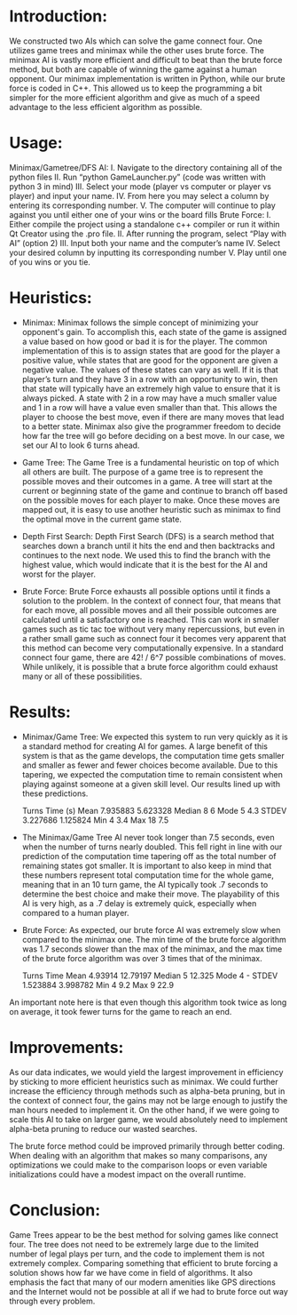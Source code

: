 # Introduction:
We constructed two AIs which can solve the game connect four. One utilizes game trees and minimax while the other uses brute force. The minimax AI is vastly more efficient and difficult to beat than the brute force method, but both are capable of winning the game against a human opponent. Our minimax implementation is written in Python, while our brute force is coded in C++. This allowed us to keep the programming a bit simpler for the more efficient algorithm and give as much of a speed advantage to the less efficient algorithm as possible. 

# Usage:
Minimax/Gametree/DFS AI:
I.	Navigate to the directory containing all of the python files
II.	Run “python GameLauncher.py” (code was written with python 3 in mind)
III.	Select your mode (player vs computer or player vs player) and input your name. 
IV.	From here you may select a column by entering its corresponding number. 
V.	The computer will continue to play against you until either one of your wins or the board fills
Brute Force:
I.	Either compile the project using a standalone c++ compiler or run it within Qt Creator using the .pro file. 
II.	After running the program, select “Play with AI” (option 2)
III.	Input both your name and the computer’s name
IV.	Select your desired column by inputting its corresponding number
V.	Play until one of you wins or you tie.







# Heuristics:
- Minimax:
Minimax follows the simple concept of minimizing your opponent's gain. To accomplish this, each state of the game is assigned a value based on how good or bad it is for the player. The common implementation of this is to assign states that are good for the player a positive value, while states that are good for the opponent are given a negative value. The values of these states can vary as well. If it is that player’s turn and they have 3 in a row with an opportunity to win, then that state will typically have an extremely high value to ensure that it is always picked. A state with 2 in a row may have a much smaller value and 1 in a row will have a value even smaller than that. This allows the player to choose the best move, even if there are many moves that lead to a better state. Minimax also give the programmer freedom to decide how far the tree will go before deciding on a best move. In our case, we set our AI to look 6 turns ahead. 

- Game Tree:
The Game Tree is a fundamental heuristic on top of which all others are built. The purpose of a game tree is to represent the possible moves and their outcomes in a game. A tree will start at the current or beginning state of the game and continue to branch off based on the possible moves for each player to make. Once these moves are mapped out, it is easy to use another heuristic such as minimax to find the optimal move in the current game state.

- Depth First Search:
	Depth First Search (DFS) is a search method that searches down a branch until it hits the end and then backtracks and continues to the next node. We used this to find the branch with the highest value, which would indicate that it is the best for the AI and worst for the player. 

- Brute Force:
Brute Force exhausts all possible options until it finds a solution to the problem. In the context of connect four, that means that for each move, all possible moves and all their possible outcomes are calculated until a satisfactory one is reached. This can work in smaller games such as tic tac toe without very many repercussions, but even in a rather small game such as connect four it becomes very apparent that this method can become very computationally expensive. In a standard connect four game, there are 42! / 6^7 possible combinations of moves. While unlikely, it is possible that a brute force algorithm could exhaust many or all of these possibilities. 


# Results:
- Minimax/Game Tree:
We expected this system to run very quickly as it is a standard method for creating AI for games. A large benefit of this system is that as the game develops, the computation time gets smaller and smaller as fewer and fewer choices become available. Due to this tapering, we expected the computation time to remain consistent when playing against someone at a given skill level. Our results lined up with these predictions. 
     
	Turns	Time (s)
Mean	7.935883	5.623328
Median	8	6
Mode	5	4.3
STDEV	3.227686	1.125824
Min	4	3.4
Max	18	7.5

 
- The Minimax/Game Tree AI never took longer than 7.5 seconds, even when the number of turns nearly doubled. This fell right in line with our prediction of the computation time tapering off as the total number of remaining states got smaller. It is important to also keep in mind that these numbers represent total computation time for the whole game, meaning that in an 10 turn game, the AI typically took .7 seconds to determine the best choice and make their move. The playability of this AI is very high, as a .7 delay is extremely quick, especially when compared to a human player.  

- Brute Force:
As expected, our brute force AI was extremely slow when compared to the minimax one. The min time of the brute force algorithm was 1.7 seconds slower than the max of the minimax, and the max time of the brute force algorithm was over 3 times that of the minimax. 
 
	Turns	Time
Mean	4.93914	12.79197
Median	5	12.325
Mode	4	-
STDEV	1.523884	3.998782
Min	4	9.2
Max	9	22.9

 
An important note here is that even though this algorithm took twice as long on average, it took fewer turns for the game to reach an end. 

# Improvements:
As our data indicates, we would yield the largest improvement in efficiency by sticking to more efficient heuristics such as minimax. We could further increase the efficiency through methods such as alpha-beta pruning, but in the context of connect four, the gains may not be large enough to justify the man hours needed to implement it. On the other hand, if we were going to scale this AI to take on larger game, we would absolutely need to implement alpha-beta pruning to reduce our wasted searches.

The brute force method could be improved primarily through better coding. When dealing with an algorithm that makes so many comparisons, any optimizations we could make to the comparison loops or even variable initializations could have a modest impact on the overall runtime. 
	
# Conclusion:
Game Trees appear to be the best method for solving games like connect four. The tree does not need to be extremely large due to the limited number of legal plays per turn, and the code to implement them is not extremely complex. Comparing something that efficient to brute forcing a solution shows how far we have come in field of algorithms. It also emphasis the fact that many of our modern amenities like GPS directions and the Internet would not be possible at all if we had to brute force out way through every problem. 
